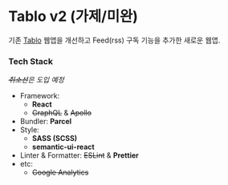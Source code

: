 # Tablo v2 (가제/미완)

기존 [Tablo](https://github.com/junhobaik/tablo) 웹앱을 개선하고 Feed(rss) 구독 기능을 추가한 새로운 웹앱.

### Tech Stack

*~~취소선~~은 도입 예정*

- Framework: 
  - **React**
  - ~~GraphQL~~ & ~~Apollo~~
- Bundler: **Parcel**
- Style:
  - **SASS (SCSS)**
  - **semantic-ui-react**
- Linter & Formatter: ~~ESLint~~ & **Prettier**
- etc:
  - ~~Google Analytics~~
